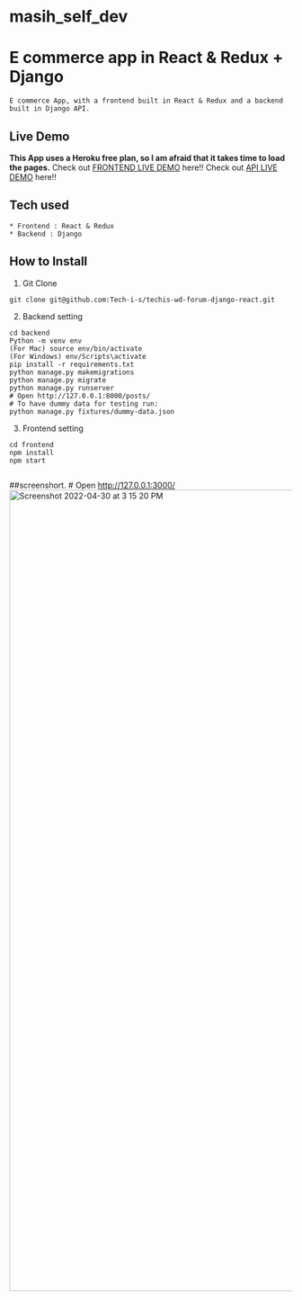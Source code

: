# masih_self_dev

# E commerce app in React & Redux + Django
```
E commerce App, with a frontend built in React & Redux and a backend built in Django API.
```
## Live Demo
**This App uses a Heroku free plan, so I am afraid that it takes time to load the pages.**
Check out [FRONTEND LIVE DEMO](https://masih-frontend-production.herokuapp.com/) here!!
Check out [API LIVE DEMO](https://masih-backend-production.herokuapp.com/) here!!
## Tech used
```
* Frontend : React & Redux
* Backend : Django
```
## How to Install
1. Git Clone
```
git clone git@github.com:Tech-i-s/techis-wd-forum-django-react.git
```
2. Backend setting
```
cd backend
Python -m venv env
(For Mac) source env/bin/activate
(For Windows) env/Scripts\activate
pip install -r requirements.txt
python manage.py makemigrations
python manage.py migrate
python manage.py runserver
# Open http://127.0.0.1:8000/posts/
# To have dummy data for testing run:
python manage.py fixtures/dummy-data.json
```
3. Frontend setting
```
cd frontend
npm install
npm start


```
##screenshort. # Open http://127.0.0.1:3000/<img width="1425" alt="Screenshot 2022-04-30 at 3 15 20 PM" src="https://user-images.githubusercontent.com/99712115/166100575-841e8952-2d8e-4a3a-a17c-e6841a63e18f.png">
